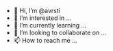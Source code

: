 - 👋 Hi, I’m @avrsti
- 👀 I’m interested in ...
- 🌱 I’m currently learning ...
- 💞️ I’m looking to collaborate on ...
- 📫 How to reach me ...

<!---
avrsti/avrsti is a ✨ special ✨ repository because its `README.md` (this file) appears on your GitHub profile.
You can click the Preview link to take a look at your changes.
--->
